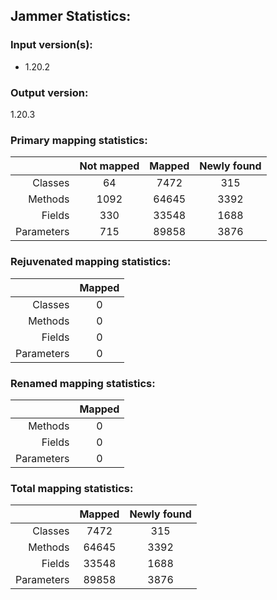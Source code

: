 Jammer Statistics:
------------------
### Input version(s):
- 1.20.2
### Output version:
1.20.3
### Primary mapping statistics:
|            | Not mapped | Mapped | Newly found |
| ----------:|:----------:|:------:|:-----------:|
|    Classes |     64     |  7472  |     315     |
|    Methods |    1092    | 64645  |    3392     |
|     Fields |    330     | 33548  |    1688     |
| Parameters |    715     | 89858  |    3876     |
### Rejuvenated mapping statistics:
|            | Mapped |
| ----------:|:------:|
|    Classes |   0    |
|    Methods |   0    |
|     Fields |   0    |
| Parameters |   0    |
### Renamed mapping statistics:
|            | Mapped |
| ----------:|:------:|
|    Methods |   0    |
|     Fields |   0    |
| Parameters |   0    |
### Total mapping statistics:
|            | Mapped | Newly found |
| ----------:|:------:|:-----------:|
|    Classes |  7472  |     315     |
|    Methods | 64645  |    3392     |
|     Fields | 33548  |    1688     |
| Parameters | 89858  |    3876     |

